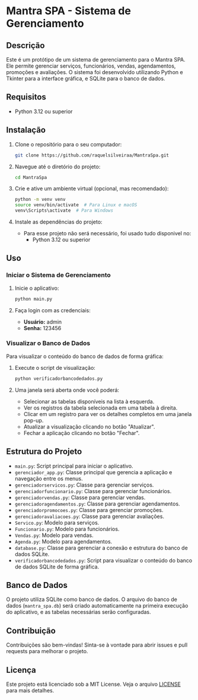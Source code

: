 # Mantra SPA - Sistema de Gerenciamento

## Descrição

Este é um protótipo de um sistema de gerenciamento para o Mantra SPA. Ele permite gerenciar serviços, funcionários, vendas, agendamentos, promoções e avaliações. O sistema foi desenvolvido utilizando Python e Tkinter para a interface gráfica, e SQLite para o banco de dados.

## Requisitos

- Python 3.12 ou superior

## Instalação

1. Clone o repositório para o seu computador:

    ```sh
    git clone https://github.com/raquelsilveiraa/MantraSpa.git
    ```

2. Navegue até o diretório do projeto:

    ```sh
    cd MantraSpa
    ```

3. Crie e ative um ambiente virtual (opcional, mas recomendado):

    ```sh
    python -m venv venv
    source venv/bin/activate  # Para Linux e macOS
    venv\Scripts\activate  # Para Windows
    ```

4. Instale as dependências do projeto:

   - Para esse projeto não será necessário, foi usado tudo disponivel no: 
       - Python 3.12 ou superior
## Uso

### Iniciar o Sistema de Gerenciamento

1. Inicie o aplicativo:

    ```sh
    python main.py
    ```

2. Faça login com as credenciais:

    - **Usuário:** admin
    - **Senha:** 123456

### Visualizar o Banco de Dados

Para visualizar o conteúdo do banco de dados de forma gráfica:

1. Execute o script de visualização:

    ```sh
    python verificadorbancodedados.py
    ```

2. Uma janela será aberta onde você poderá:
    - Selecionar as tabelas disponíveis na lista à esquerda.
    - Ver os registros da tabela selecionada em uma tabela à direita.
    - Clicar em um registro para ver os detalhes completos em uma janela pop-up.
    - Atualizar a visualização clicando no botão "Atualizar".
    - Fechar a aplicação clicando no botão "Fechar".

## Estrutura do Projeto

- `main.py`: Script principal para iniciar o aplicativo.
- `gerenciador_app.py`: Classe principal que gerencia a aplicação e navegação entre os menus.
- `gerenciadorservicos.py`: Classe para gerenciar serviços.
- `gerenciadorfuncionario.py`: Classe para gerenciar funcionários.
- `gerenciadorvendas.py`: Classe para gerenciar vendas.
- `gerenciadoragendamentos.py`: Classe para gerenciar agendamentos.
- `gerenciadorpromocoes.py`: Classe para gerenciar promoções.
- `gerenciadoravaliacoes.py`: Classe para gerenciar avaliações.
- `Servico.py`: Modelo para serviços.
- `Funcionario.py`: Modelo para funcionários.
- `Vendas.py`: Modelo para vendas.
- `Agenda.py`: Modelo para agendamentos.
- `database.py`: Classe para gerenciar a conexão e estrutura do banco de dados SQLite.
- `verificadorbancodedados.py`: Script para visualizar o conteúdo do banco de dados SQLite de forma gráfica.

## Banco de Dados

O projeto utiliza SQLite como banco de dados. O arquivo do banco de dados (`mantra_spa.db`) será criado automaticamente na primeira execução do aplicativo, e as tabelas necessárias serão configuradas.

## Contribuição

Contribuições são bem-vindas! Sinta-se à vontade para abrir issues e pull requests para melhorar o projeto.

## Licença

Este projeto está licenciado sob a MIT License. Veja o arquivo [LICENSE](LICENSE) para mais detalhes.